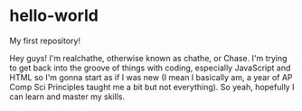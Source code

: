 # hello-world
My first repository!

Hey guys! I'm realchathe, otherwise known as chathe, or Chase. I'm trying to get back into the groove of things with coding, especially JavaScript and HTML so I'm gonna start as if I was new (I mean I basically am, a year of AP Comp Sci Principles taught me a bit but not everything). So yeah, hopefully I can learn and master my skills.
